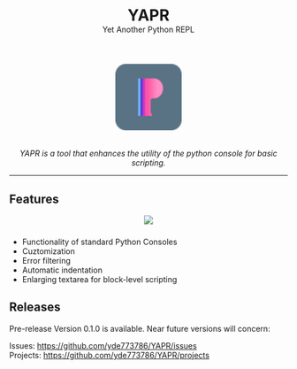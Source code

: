 <div align="center"><h1 style="margin-bottom:0">YAPR</h1>
Yet Another Python REPL</div>

<p align="center">
  <img style="margin-top:40px; margin-bottom:30px" src="./resources/icons/256x256.png" alt="YAPR-logo" width="120px" height="120px"/>
  <br>
  <i>YAPR is a tool that enhances the utility of the python console for basic scripting.</i>
  <br>
</p>
<hr>

## Features
<div align="center" style="margin-bottom:20px"><img src="./resources/demo/demo.gif"></div>

* Functionality of standard Python Consoles
* Cuztomization
* Error filtering
* Automatic indentation
* Enlarging textarea for block-level scripting

## Releases
 Pre-release Version 0.1.0 is available. Near future versions will concern:

Issues: https://github.com/yde773786/YAPR/issues <br>
Projects: https://github.com/yde773786/YAPR/projects
